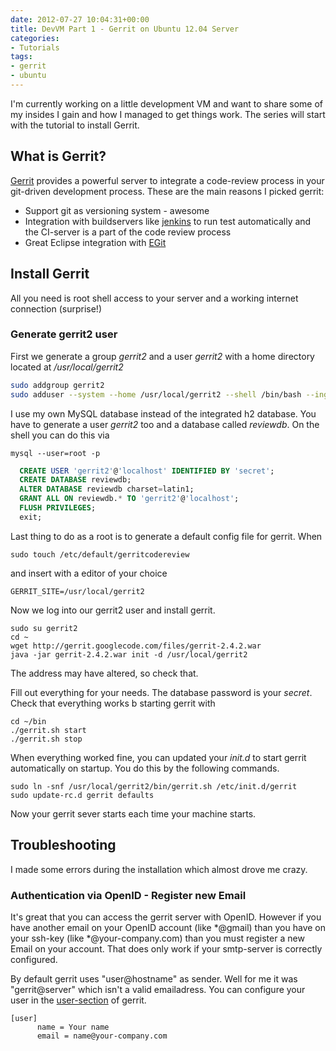 ```yaml
---
date: 2012-07-27 10:04:31+00:00
title: DevVM Part 1 - Gerrit on Ubuntu 12.04 Server
categories:
- Tutorials
tags:
- gerrit
- ubuntu
---
```


I'm currently working on a little development VM and want to share some of my insides I gain and how I managed to get things work. The series will start with the tutorial to install Gerrit.


## What is Gerrit?

[Gerrit](https://code.google.com/p/gerrit/) provides a powerful server to integrate a code-review process in your git-driven development process. These are the main reasons I picked gerrit:


  * Support git as versioning system - awesome
  * Integration with buildservers like [jenkins](http://jenkins-ci.org/) to run test automatically and the CI-server is a part of the code review process
  * Great Eclipse integration with [EGit](http://wiki.eclipse.org/EGit/User_Guide#Working_with_Gerrit)

## Install Gerrit

All you need is root shell access to your server and a working internet connection (surprise!)

### Generate gerrit2 user

First we generate a group _gerrit2_ and a user _gerrit2_ with a home directory located at _/usr/local/gerrit2_

```bash
sudo addgroup gerrit2
sudo adduser --system --home /usr/local/gerrit2 --shell /bin/bash --ingroup gerrit2 gerrit2
```

I use my own MySQL database instead of the integrated h2 database. You have to generate a user _gerrit2_ too and a database called _reviewdb_. On the shell you can do this via


```
mysql --user=root -p
```


```sql
  CREATE USER 'gerrit2'@'localhost' IDENTIFIED BY 'secret';
  CREATE DATABASE reviewdb;
  ALTER DATABASE reviewdb charset=latin1;
  GRANT ALL ON reviewdb.* TO 'gerrit2'@'localhost';
  FLUSH PRIVILEGES;
  exit;
```

Last thing to do as a root is to generate a default config file for gerrit. When

```
sudo touch /etc/default/gerritcodereview
```

and insert with a editor of your choice

```
GERRIT_SITE=/usr/local/gerrit2
```

Now we log into our gerrit2 user and install gerrit.

```
sudo su gerrit2
cd ~
wget http://gerrit.googlecode.com/files/gerrit-2.4.2.war
java -jar gerrit-2.4.2.war init -d /usr/local/gerrit2
```

The address may have altered, so check that.

Fill out everything for your needs. The database password is your _secret_. Check that everything works b starting gerrit with

```
cd ~/bin
./gerrit.sh start
./gerrit.sh stop
```

When everything worked fine, you can updated your _init.d_ to start gerrit automatically on startup. You do this by the following commands.

```
sudo ln -snf /usr/local/gerrit2/bin/gerrit.sh /etc/init.d/gerrit
sudo update-rc.d gerrit defaults
```

Now your gerrit sever starts each time your machine starts.


## Troubleshooting


I made some errors during the installation which almost drove me crazy.


### Authentication via OpenID - Register new Email


It's great that you can access the gerrit server with OpenID. However if you have another email on your OpenID account
(like *@gmail) than you have on your ssh-key (like *@your-company.com) than you must register a new Email on your
account. That does only work if your smtp-server is correctly configured.

By default gerrit uses "user@hostname" as sender. Well for me it was "gerrit@server" which isn't a valid emailadress. You can configure your user in the [user-section](http://gerrit.googlecode.com/svn/documentation/2.1/config-gerrit.html#user) of gerrit.

```
[user]
      name = Your name
      email = name@your-company.com
```
